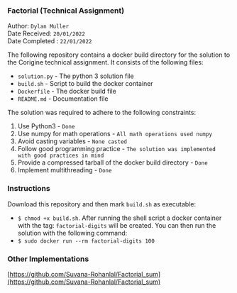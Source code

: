 ### Factorial (Technical Assignment)

Author: `Dylan Muller` <br>
Date Received: `20/01/2022` <br>
Date Completed : `22/01/2022` <br>

The following repository contains a docker build directory for the solution to the Corigine technical assignment. It consists of the following files:
* `solution.py` - The python 3 solution file
* `build.sh` - Script to build the docker container
* `Dockerfile` - The docker build file
* `README.md` - Documentation file

The solution was required to adhere to the following constraints:
1. Use Python3 - `Done`
2. Use numpy for math operations - `All math operations used numpy`
3. Avoid casting variables - `None casted`
4. Follow good programming practice - `The solution was implemented with good practices in mind`
5. Provide a compressed tarball of the docker build directory - `Done`
6. Implement multithreading - `Done`

### Instructions

Download this repository and then mark `build.sh` as executable: 
* `$ chmod +x build.sh`. 
After running the shell script a docker container with the tag: `factorial-digits` will be created. You can then run the solution with the following command: 
* `$ sudo docker run --rm factorial-digits 100`

### Other Implementations

[https://github.com/Suvana-Rohanlal/Factorial_sum](https://github.com/Suvana-Rohanlal/Factorial_sum)
